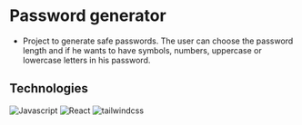 # Password generator
- Project to generate safe passwords. The user can choose the password length and if he wants to have symbols, numbers, uppercase or lowercase letters in his password.

## Technologies 
<div>
  <img alt="Javascript" src="https://img.shields.io/badge/JavaScript-F7DF1E?style=for-the-badge&logo=javascript&logoColor=black" />
  <img src="https://img.shields.io/badge/React-20232A?style=for-the-badge&logo=react&logoColor=61DAFB" alt='React'>
  <img src="https://img.shields.io/badge/Tailwind_CSS-38B2AC?style=for-the-badge&logo=tailwind-css&logoColor=white" alt='tailwindcss'/>
</div>
